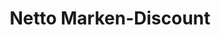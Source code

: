 ---
title: "Netto Marken-Discount"
url: /muenchen/netto-marken-discount-am-mitterfeld/
shop: Supermarkt
---
